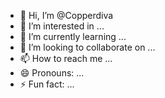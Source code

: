- 👋 Hi, I’m @Copperdiva
- 👀 I’m interested in ...
- 🌱 I’m currently learning ...
- 💞️ I’m looking to collaborate on ...
- 📫 How to reach me ...
- 😄 Pronouns: ...
- ⚡ Fun fact: ...

<!---
Copperdiva/Copperdiva is a ✨ special ✨ repository because its `README.md` (this file) appears on your GitHub profile.
You can click the Preview link to take a look at your changes.
--->
